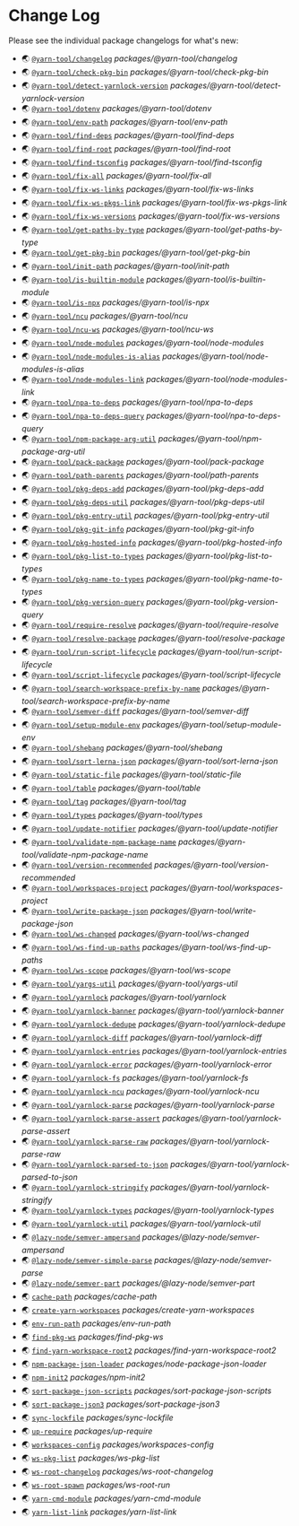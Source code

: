 # Change Log

Please see the individual package changelogs for what's new:

* 🌏 [`@yarn-tool/changelog`](./packages/@yarn-tool/changelog/CHANGELOG.md "packages/@yarn-tool/changelog") *packages/@yarn-tool/changelog*
* 🌏 [`@yarn-tool/check-pkg-bin`](./packages/@yarn-tool/check-pkg-bin/CHANGELOG.md "packages/@yarn-tool/check-pkg-bin") *packages/@yarn-tool/check-pkg-bin*
* 🌏 [`@yarn-tool/detect-yarnlock-version`](./packages/@yarn-tool/detect-yarnlock-version/CHANGELOG.md "packages/@yarn-tool/detect-yarnlock-version") *packages/@yarn-tool/detect-yarnlock-version*
* 🌏 [`@yarn-tool/dotenv`](./packages/@yarn-tool/dotenv/CHANGELOG.md "packages/@yarn-tool/dotenv") *packages/@yarn-tool/dotenv*
* 🌏 [`@yarn-tool/env-path`](./packages/@yarn-tool/env-path/CHANGELOG.md "packages/@yarn-tool/env-path") *packages/@yarn-tool/env-path*
* 🌏 [`@yarn-tool/find-deps`](./packages/@yarn-tool/find-deps/CHANGELOG.md "packages/@yarn-tool/find-deps") *packages/@yarn-tool/find-deps*
* 🌏 [`@yarn-tool/find-root`](./packages/@yarn-tool/find-root/CHANGELOG.md "packages/@yarn-tool/find-root") *packages/@yarn-tool/find-root*
* 🌏 [`@yarn-tool/find-tsconfig`](./packages/@yarn-tool/find-tsconfig/CHANGELOG.md "packages/@yarn-tool/find-tsconfig") *packages/@yarn-tool/find-tsconfig*
* 🌏 [`@yarn-tool/fix-all`](./packages/@yarn-tool/fix-all/CHANGELOG.md "packages/@yarn-tool/fix-all") *packages/@yarn-tool/fix-all*
* 🌏 [`@yarn-tool/fix-ws-links`](./packages/@yarn-tool/fix-ws-links/CHANGELOG.md "packages/@yarn-tool/fix-ws-links") *packages/@yarn-tool/fix-ws-links*
* 🌏 [`@yarn-tool/fix-ws-pkgs-link`](./packages/@yarn-tool/fix-ws-pkgs-link/CHANGELOG.md "packages/@yarn-tool/fix-ws-pkgs-link") *packages/@yarn-tool/fix-ws-pkgs-link*
* 🌏 [`@yarn-tool/fix-ws-versions`](./packages/@yarn-tool/fix-ws-versions/CHANGELOG.md "packages/@yarn-tool/fix-ws-versions") *packages/@yarn-tool/fix-ws-versions*
* 🌏 [`@yarn-tool/get-paths-by-type`](./packages/@yarn-tool/get-paths-by-type/CHANGELOG.md "packages/@yarn-tool/get-paths-by-type") *packages/@yarn-tool/get-paths-by-type*
* 🌏 [`@yarn-tool/get-pkg-bin`](./packages/@yarn-tool/get-pkg-bin/CHANGELOG.md "packages/@yarn-tool/get-pkg-bin") *packages/@yarn-tool/get-pkg-bin*
* 🌏 [`@yarn-tool/init-path`](./packages/@yarn-tool/init-path/CHANGELOG.md "packages/@yarn-tool/init-path") *packages/@yarn-tool/init-path*
* 🌏 [`@yarn-tool/is-builtin-module`](./packages/@yarn-tool/is-builtin-module/CHANGELOG.md "packages/@yarn-tool/is-builtin-module") *packages/@yarn-tool/is-builtin-module*
* 🌏 [`@yarn-tool/is-npx`](./packages/@yarn-tool/is-npx/CHANGELOG.md "packages/@yarn-tool/is-npx") *packages/@yarn-tool/is-npx*
* 🌏 [`@yarn-tool/ncu`](./packages/@yarn-tool/ncu/CHANGELOG.md "packages/@yarn-tool/ncu") *packages/@yarn-tool/ncu*
* 🌏 [`@yarn-tool/ncu-ws`](./packages/@yarn-tool/ncu-ws/CHANGELOG.md "packages/@yarn-tool/ncu-ws") *packages/@yarn-tool/ncu-ws*
* 🌏 [`@yarn-tool/node-modules`](./packages/@yarn-tool/node-modules/CHANGELOG.md "packages/@yarn-tool/node-modules") *packages/@yarn-tool/node-modules*
* 🌏 [`@yarn-tool/node-modules-is-alias`](./packages/@yarn-tool/node-modules-is-alias/CHANGELOG.md "packages/@yarn-tool/node-modules-is-alias") *packages/@yarn-tool/node-modules-is-alias*
* 🌏 [`@yarn-tool/node-modules-link`](./packages/@yarn-tool/node-modules-link/CHANGELOG.md "packages/@yarn-tool/node-modules-link") *packages/@yarn-tool/node-modules-link*
* 🌏 [`@yarn-tool/npa-to-deps`](./packages/@yarn-tool/npa-to-deps/CHANGELOG.md "packages/@yarn-tool/npa-to-deps") *packages/@yarn-tool/npa-to-deps*
* 🌏 [`@yarn-tool/npa-to-deps-query`](./packages/@yarn-tool/npa-to-deps-query/CHANGELOG.md "packages/@yarn-tool/npa-to-deps-query") *packages/@yarn-tool/npa-to-deps-query*
* 🌏 [`@yarn-tool/npm-package-arg-util`](./packages/@yarn-tool/npm-package-arg-util/CHANGELOG.md "packages/@yarn-tool/npm-package-arg-util") *packages/@yarn-tool/npm-package-arg-util*
* 🌏 [`@yarn-tool/pack-package`](./packages/@yarn-tool/pack-package/CHANGELOG.md "packages/@yarn-tool/pack-package") *packages/@yarn-tool/pack-package*
* 🌏 [`@yarn-tool/path-parents`](./packages/@yarn-tool/path-parents/CHANGELOG.md "packages/@yarn-tool/path-parents") *packages/@yarn-tool/path-parents*
* 🌏 [`@yarn-tool/pkg-deps-add`](./packages/@yarn-tool/pkg-deps-add/CHANGELOG.md "packages/@yarn-tool/pkg-deps-add") *packages/@yarn-tool/pkg-deps-add*
* 🌏 [`@yarn-tool/pkg-deps-util`](./packages/@yarn-tool/pkg-deps-util/CHANGELOG.md "packages/@yarn-tool/pkg-deps-util") *packages/@yarn-tool/pkg-deps-util*
* 🌏 [`@yarn-tool/pkg-entry-util`](./packages/@yarn-tool/pkg-entry-util/CHANGELOG.md "packages/@yarn-tool/pkg-entry-util") *packages/@yarn-tool/pkg-entry-util*
* 🌏 [`@yarn-tool/pkg-git-info`](./packages/@yarn-tool/pkg-git-info/CHANGELOG.md "packages/@yarn-tool/pkg-git-info") *packages/@yarn-tool/pkg-git-info*
* 🌏 [`@yarn-tool/pkg-hosted-info`](./packages/@yarn-tool/pkg-hosted-info/CHANGELOG.md "packages/@yarn-tool/pkg-hosted-info") *packages/@yarn-tool/pkg-hosted-info*
* 🌏 [`@yarn-tool/pkg-list-to-types`](./packages/@yarn-tool/pkg-list-to-types/CHANGELOG.md "packages/@yarn-tool/pkg-list-to-types") *packages/@yarn-tool/pkg-list-to-types*
* 🌏 [`@yarn-tool/pkg-name-to-types`](./packages/@yarn-tool/pkg-name-to-types/CHANGELOG.md "packages/@yarn-tool/pkg-name-to-types") *packages/@yarn-tool/pkg-name-to-types*
* 🌏 [`@yarn-tool/pkg-version-query`](./packages/@yarn-tool/pkg-version-query/CHANGELOG.md "packages/@yarn-tool/pkg-version-query") *packages/@yarn-tool/pkg-version-query*
* 🌏 [`@yarn-tool/require-resolve`](./packages/@yarn-tool/require-resolve/CHANGELOG.md "packages/@yarn-tool/require-resolve") *packages/@yarn-tool/require-resolve*
* 🌏 [`@yarn-tool/resolve-package`](./packages/@yarn-tool/resolve-package/CHANGELOG.md "packages/@yarn-tool/resolve-package") *packages/@yarn-tool/resolve-package*
* 🌏 [`@yarn-tool/run-script-lifecycle`](./packages/@yarn-tool/run-script-lifecycle/CHANGELOG.md "packages/@yarn-tool/run-script-lifecycle") *packages/@yarn-tool/run-script-lifecycle*
* 🌏 [`@yarn-tool/script-lifecycle`](./packages/@yarn-tool/script-lifecycle/CHANGELOG.md "packages/@yarn-tool/script-lifecycle") *packages/@yarn-tool/script-lifecycle*
* 🌏 [`@yarn-tool/search-workspace-prefix-by-name`](./packages/@yarn-tool/search-workspace-prefix-by-name/CHANGELOG.md "packages/@yarn-tool/search-workspace-prefix-by-name") *packages/@yarn-tool/search-workspace-prefix-by-name*
* 🌏 [`@yarn-tool/semver-diff`](./packages/@yarn-tool/semver-diff/CHANGELOG.md "packages/@yarn-tool/semver-diff") *packages/@yarn-tool/semver-diff*
* 🌏 [`@yarn-tool/setup-module-env`](./packages/@yarn-tool/setup-module-env/CHANGELOG.md "packages/@yarn-tool/setup-module-env") *packages/@yarn-tool/setup-module-env*
* 🌏 [`@yarn-tool/shebang`](./packages/@yarn-tool/shebang/CHANGELOG.md "packages/@yarn-tool/shebang") *packages/@yarn-tool/shebang*
* 🌏 [`@yarn-tool/sort-lerna-json`](./packages/@yarn-tool/sort-lerna-json/CHANGELOG.md "packages/@yarn-tool/sort-lerna-json") *packages/@yarn-tool/sort-lerna-json*
* 🌏 [`@yarn-tool/static-file`](./packages/@yarn-tool/static-file/CHANGELOG.md "packages/@yarn-tool/static-file") *packages/@yarn-tool/static-file*
* 🌏 [`@yarn-tool/table`](./packages/@yarn-tool/table/CHANGELOG.md "packages/@yarn-tool/table") *packages/@yarn-tool/table*
* 🌏 [`@yarn-tool/tag`](./packages/@yarn-tool/tag/CHANGELOG.md "packages/@yarn-tool/tag") *packages/@yarn-tool/tag*
* 🌏 [`@yarn-tool/types`](./packages/@yarn-tool/types/CHANGELOG.md "packages/@yarn-tool/types") *packages/@yarn-tool/types*
* 🌏 [`@yarn-tool/update-notifier`](./packages/@yarn-tool/update-notifier/CHANGELOG.md "packages/@yarn-tool/update-notifier") *packages/@yarn-tool/update-notifier*
* 🌏 [`@yarn-tool/validate-npm-package-name`](./packages/@yarn-tool/validate-npm-package-name/CHANGELOG.md "packages/@yarn-tool/validate-npm-package-name") *packages/@yarn-tool/validate-npm-package-name*
* 🌏 [`@yarn-tool/version-recommended`](./packages/@yarn-tool/version-recommended/CHANGELOG.md "packages/@yarn-tool/version-recommended") *packages/@yarn-tool/version-recommended*
* 🌏 [`@yarn-tool/workspaces-project`](./packages/@yarn-tool/workspaces-project/CHANGELOG.md "packages/@yarn-tool/workspaces-project") *packages/@yarn-tool/workspaces-project*
* 🌏 [`@yarn-tool/write-package-json`](./packages/@yarn-tool/write-package-json/CHANGELOG.md "packages/@yarn-tool/write-package-json") *packages/@yarn-tool/write-package-json*
* 🌏 [`@yarn-tool/ws-changed`](./packages/@yarn-tool/ws-changed/CHANGELOG.md "packages/@yarn-tool/ws-changed") *packages/@yarn-tool/ws-changed*
* 🌏 [`@yarn-tool/ws-find-up-paths`](./packages/@yarn-tool/ws-find-up-paths/CHANGELOG.md "packages/@yarn-tool/ws-find-up-paths") *packages/@yarn-tool/ws-find-up-paths*
* 🌏 [`@yarn-tool/ws-scope`](./packages/@yarn-tool/ws-scope/CHANGELOG.md "packages/@yarn-tool/ws-scope") *packages/@yarn-tool/ws-scope*
* 🌏 [`@yarn-tool/yargs-util`](./packages/@yarn-tool/yargs-util/CHANGELOG.md "packages/@yarn-tool/yargs-util") *packages/@yarn-tool/yargs-util*
* 🌏 [`@yarn-tool/yarnlock`](./packages/@yarn-tool/yarnlock/CHANGELOG.md "packages/@yarn-tool/yarnlock") *packages/@yarn-tool/yarnlock*
* 🌏 [`@yarn-tool/yarnlock-banner`](./packages/@yarn-tool/yarnlock-banner/CHANGELOG.md "packages/@yarn-tool/yarnlock-banner") *packages/@yarn-tool/yarnlock-banner*
* 🌏 [`@yarn-tool/yarnlock-dedupe`](./packages/@yarn-tool/yarnlock-dedupe/CHANGELOG.md "packages/@yarn-tool/yarnlock-dedupe") *packages/@yarn-tool/yarnlock-dedupe*
* 🌏 [`@yarn-tool/yarnlock-diff`](./packages/@yarn-tool/yarnlock-diff/CHANGELOG.md "packages/@yarn-tool/yarnlock-diff") *packages/@yarn-tool/yarnlock-diff*
* 🌏 [`@yarn-tool/yarnlock-entries`](./packages/@yarn-tool/yarnlock-entries/CHANGELOG.md "packages/@yarn-tool/yarnlock-entries") *packages/@yarn-tool/yarnlock-entries*
* 🌏 [`@yarn-tool/yarnlock-error`](./packages/@yarn-tool/yarnlock-error/CHANGELOG.md "packages/@yarn-tool/yarnlock-error") *packages/@yarn-tool/yarnlock-error*
* 🌏 [`@yarn-tool/yarnlock-fs`](./packages/@yarn-tool/yarnlock-fs/CHANGELOG.md "packages/@yarn-tool/yarnlock-fs") *packages/@yarn-tool/yarnlock-fs*
* 🌏 [`@yarn-tool/yarnlock-ncu`](./packages/@yarn-tool/yarnlock-ncu/CHANGELOG.md "packages/@yarn-tool/yarnlock-ncu") *packages/@yarn-tool/yarnlock-ncu*
* 🌏 [`@yarn-tool/yarnlock-parse`](./packages/@yarn-tool/yarnlock-parse/CHANGELOG.md "packages/@yarn-tool/yarnlock-parse") *packages/@yarn-tool/yarnlock-parse*
* 🌏 [`@yarn-tool/yarnlock-parse-assert`](./packages/@yarn-tool/yarnlock-parse-assert/CHANGELOG.md "packages/@yarn-tool/yarnlock-parse-assert") *packages/@yarn-tool/yarnlock-parse-assert*
* 🌏 [`@yarn-tool/yarnlock-parse-raw`](./packages/@yarn-tool/yarnlock-parse-raw/CHANGELOG.md "packages/@yarn-tool/yarnlock-parse-raw") *packages/@yarn-tool/yarnlock-parse-raw*
* 🌏 [`@yarn-tool/yarnlock-parsed-to-json`](./packages/@yarn-tool/yarnlock-parsed-to-json/CHANGELOG.md "packages/@yarn-tool/yarnlock-parsed-to-json") *packages/@yarn-tool/yarnlock-parsed-to-json*
* 🌏 [`@yarn-tool/yarnlock-stringify`](./packages/@yarn-tool/yarnlock-stringify/CHANGELOG.md "packages/@yarn-tool/yarnlock-stringify") *packages/@yarn-tool/yarnlock-stringify*
* 🌏 [`@yarn-tool/yarnlock-types`](./packages/@yarn-tool/yarnlock-types/CHANGELOG.md "packages/@yarn-tool/yarnlock-types") *packages/@yarn-tool/yarnlock-types*
* 🌏 [`@yarn-tool/yarnlock-util`](./packages/@yarn-tool/yarnlock-util/CHANGELOG.md "packages/@yarn-tool/yarnlock-util") *packages/@yarn-tool/yarnlock-util*
* 🌏 [`@lazy-node/semver-ampersand`](./packages/@lazy-node/semver-ampersand/CHANGELOG.md "packages/@lazy-node/semver-ampersand") *packages/@lazy-node/semver-ampersand*
* 🌏 [`@lazy-node/semver-simple-parse`](./packages/@lazy-node/semver-parse/CHANGELOG.md "packages/@lazy-node/semver-parse") *packages/@lazy-node/semver-parse*
* 🌏 [`@lazy-node/semver-part`](./packages/@lazy-node/semver-part/CHANGELOG.md "packages/@lazy-node/semver-part") *packages/@lazy-node/semver-part*
* 🌏 [`cache-path`](./packages/cache-path/CHANGELOG.md "packages/cache-path") *packages/cache-path*
* 🌏 [`create-yarn-workspaces`](./packages/create-yarn-workspaces/CHANGELOG.md "packages/create-yarn-workspaces") *packages/create-yarn-workspaces*
* 🌏 [`env-run-path`](./packages/env-run-path/CHANGELOG.md "packages/env-run-path") *packages/env-run-path*
* 🌏 [`find-pkg-ws`](./packages/find-pkg-ws/CHANGELOG.md "packages/find-pkg-ws") *packages/find-pkg-ws*
* 🌏 [`find-yarn-workspace-root2`](./packages/find-yarn-workspace-root2/CHANGELOG.md "packages/find-yarn-workspace-root2") *packages/find-yarn-workspace-root2*
* 🌏 [`npm-package-json-loader`](./packages/node-package-json-loader/CHANGELOG.md "packages/node-package-json-loader") *packages/node-package-json-loader*
* 🌏 [`npm-init2`](./packages/npm-init2/CHANGELOG.md "packages/npm-init2") *packages/npm-init2*
* 🌏 [`sort-package-json-scripts`](./packages/sort-package-json-scripts/CHANGELOG.md "packages/sort-package-json-scripts") *packages/sort-package-json-scripts*
* 🌏 [`sort-package-json3`](./packages/sort-package-json3/CHANGELOG.md "packages/sort-package-json3") *packages/sort-package-json3*
* 🌏 [`sync-lockfile`](./packages/sync-lockfile/CHANGELOG.md "packages/sync-lockfile") *packages/sync-lockfile*
* 🌏 [`up-require`](./packages/up-require/CHANGELOG.md "packages/up-require") *packages/up-require*
* 🌏 [`workspaces-config`](./packages/workspaces-config/CHANGELOG.md "packages/workspaces-config") *packages/workspaces-config*
* 🌏 [`ws-pkg-list`](./packages/ws-pkg-list/CHANGELOG.md "packages/ws-pkg-list") *packages/ws-pkg-list*
* 🌏 [`ws-root-changelog`](./packages/ws-root-changelog/CHANGELOG.md "packages/ws-root-changelog") *packages/ws-root-changelog*
* 🌏 [`ws-root-spawn`](./packages/ws-root-run/CHANGELOG.md "packages/ws-root-run") *packages/ws-root-run*
* 🌏 [`yarn-cmd-module`](./packages/yarn-cmd-module/CHANGELOG.md "packages/yarn-cmd-module") *packages/yarn-cmd-module*
* 🌏 [`yarn-list-link`](./packages/yarn-list-link/CHANGELOG.md "packages/yarn-list-link") *packages/yarn-list-link*

